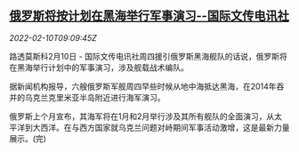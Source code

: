<!--1644485462000-->
[俄罗斯将按计划在黑海举行军事演习--国际文传电讯社](https://cn.reuters.com/article/russia-media-blacksea-drill-0210-idCNKBS2KF0X1)
------

<div><i>2022-02-10T09:09:45Z</i></div><p>路透莫斯科2月10日 - 国际文传电讯社周四援引俄罗斯黑海舰队的话说，俄罗斯将在黑海举行计划中的军事演习，涉及舰载战术编队。</p><p>据新闻机构报导，六艘俄罗斯军舰周四早些时候从地中海抵达黑海，在2014年吞并的乌克兰克里米亚半岛附近进行海军演习。</p><p>俄罗斯上个月宣布，其海军将在1月和2月举行涉及其所有舰队的全面演习，从太平洋到大西洋。在与西方国家就乌克兰问题对峙期间军事活动激增，这是最新力量展示。(完)</p>
